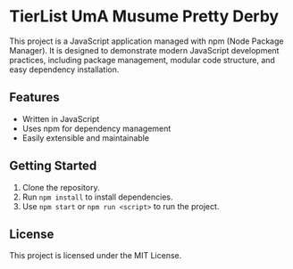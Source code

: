 # TierList UmA Musume Pretty Derby

This project is a JavaScript application managed with npm (Node Package Manager). It is designed to demonstrate modern JavaScript development practices, including package management, modular code structure, and easy dependency installation.

## Features

- Written in JavaScript
- Uses npm for dependency management
- Easily extensible and maintainable

## Getting Started

1. Clone the repository.
2. Run `npm install` to install dependencies.
3. Use `npm start` or `npm run <script>` to run the project.

## License

This project is licensed under the MIT License.